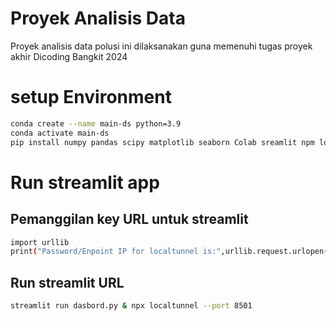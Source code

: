 # Proyek Analisis Data 
Proyek analisis data polusi ini dilaksanakan guna memenuhi tugas proyek akhir Dicoding Bangkit 2024

# setup Environment
```bash
conda create --name main-ds python=3.9
conda activate main-ds
pip install numpy pandas scipy matplotlib seaborn Colab sreamlit npm localtunnel urllib
```

# Run streamlit app
## Pemanggilan key URL untuk streamlit
```bash
import urllib
print("Password/Enpoint IP for localtunnel is:",urllib.request.urlopen('https://ipv4.icanhazip.com').read().decode('utf8').strip("\n"))
```

## Run streamlit URL
```bash
streamlit run dasbord.py & npx localtunnel --port 8501
```

